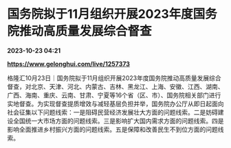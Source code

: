 # 国务院拟于11月组织开展2023年度国务院推动高质量发展综合督查

**2023-10-23 04:21**

**https://www.gelonghui.com/live/1257373**

格隆汇10月23日｜国务院拟于11月组织开展2023年度国务院推动高质量发展综合督查，对北京、天津、河北、内蒙古、吉林、黑龙江、上海、安徽、江西、湖南、广西、海南、重庆、云南、甘肃、宁夏等16个省（区、市）、国务院相关部门进行实地督查。为实现督查提质增效与减轻基层负担并举，国务院办公厅从即日起面向社会征集以下问题线索：一是阻碍民营经济发展壮大方面的问题线索。二是妨碍建设全国统一大市场方面的问题线索。三是影响扩大国内需求方面的问题线索。四是影响全面推进乡村振兴方面的问题线索。五是保障和改善民生不到位方面的问题线索。